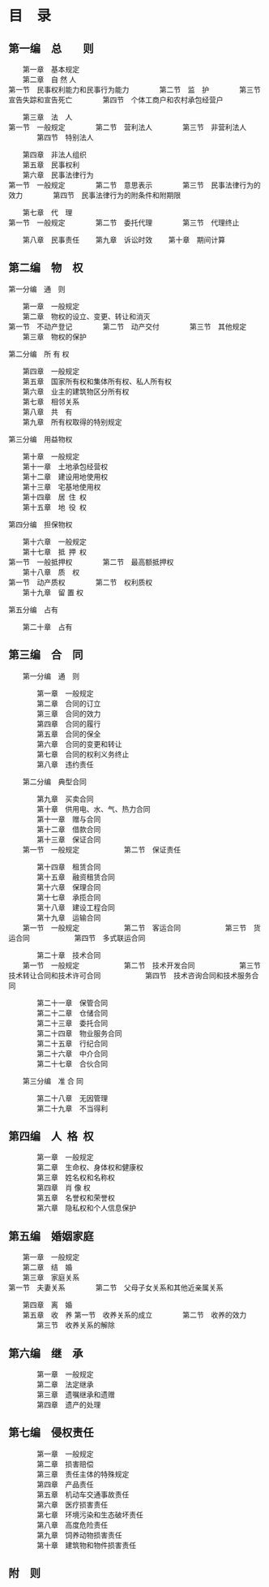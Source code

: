 目  录
======

第一编　总　　则
----------------

　　第一章　基本规定  
　　第二章　自 然 人  
	第一节　民事权利能力和民事行为能力
　　　　第二节　监　护
　　　　第三节　宣告失踪和宣告死亡
　　　　第四节　个体工商户和农村承包经营户

　　第三章　法　人  
	第一节　一般规定
　　　　第二节　营利法人
　　　　第三节　非营利法人
　　　　第四节　特别法人

　　第四章　非法人组织  
　　第五章　民事权利  
　　第六章　民事法律行为  
	第一节　一般规定
　　　　第二节　意思表示
　　　　第三节　民事法律行为的效力
　　　　第四节　民事法律行为的附条件和附期限

　　第七章　代　理  
	第一节　一般规定
　　　　第二节　委托代理
　　　　第三节　代理终止

　　第八章　民事责任
　　第九章　诉讼时效
　　第十章　期间计算


第二编　物　权
--------------

第一分编　通　则

　　第一章　一般规定  
　　第二章　物权的设立、变更、转让和消灭  
	第一节　不动产登记
　　　　第二节　动产交付
　　　　第三节　其他规定  
　　第三章　物权的保护

第二分编　所 有 权

　　第四章　一般规定  
　　第五章　国家所有权和集体所有权、私人所有权  
　　第六章　业主的建筑物区分所有权  
　　第七章　相邻关系  
　　第八章　共　有  
　　第九章　所有权取得的特别规定

第三分编　用益物权

　　第十章　一般规定  
　　第十一章　土地承包经营权  
　　第十二章　建设用地使用权  
　　第十三章　宅基地使用权  
　　第十四章　居 住 权  
　　第十五章　地 役 权

第四分编　担保物权

　　第十六章　一般规定  
　　第十七章　抵 押 权  
	第一节　一般抵押权
　　　　第二节　最高额抵押权  
　　第十八章　质　权  
	第一节　动产质权
　　　　第二节　权利质权  
　　第十九章　留 置 权

第五分编　占有

　　第二十章　占有


第三编　合　同
---------------

　　第一分编　通　则

　　　　第一章　一般规定  
　　　　第二章　合同的订立  
　　　　第三章　合同的效力  
　　　　第四章　合同的履行  
　　　　第五章　合同的保全  
　　　　第六章　合同的变更和转让  
　　　　第七章　合同的权利义务终止  
　　　　第八章　违约责任

　　第二分编　典型合同

　　　　第九章　买卖合同  
　　　　第十章　供用电、水、气、热力合同  
　　　　第十一章　赠与合同  
　　　　第十二章　借款合同  
　　　　第十三章　保证合同  
	　　第一节　一般规定
　　　　　　第二节　保证责任

　　　　第十四章　租赁合同  
　　　　第十五章　融资租赁合同  
　　　　第十六章　保理合同  
　　　　第十七章　承揽合同  
　　　　第十八章　建设工程合同  
　　　　第十九章　运输合同  
	　　第一节　一般规定
　　　　　　第二节　客运合同
　　　　　　第三节　货运合同
　　　　　　第四节　多式联运合同

　　　　第二十章　技术合同  
	　　第一节　一般规定
　　　　　　第二节　技术开发合同
　　　　　　第三节　技术转让合同和技术许可合同
　　　　　　第四节　技术咨询合同和技术服务合同

　　　　第二十一章　保管合同  
　　　　第二十二章　仓储合同  
　　　　第二十三章　委托合同  
　　　　第二十四章　物业服务合同  
　　　　第二十五章　行纪合同  
　　　　第二十六章　中介合同  
　　　　第二十七章　合伙合同

　　第三分编　准 合 同

　　　　第二十八章　无因管理  
　　　　第二十九章　不当得利


第四编　人 格 权
-----------------
　　　　第一章　一般规定  
　　　　第二章　生命权、身体权和健康权  
　　　　第三章　姓名权和名称权  
　　　　第四章　肖 像 权  
　　　　第五章　名誉权和荣誉权  
　　　　第六章　隐私权和个人信息保护


第五编　婚姻家庭
----------------
　　第一章　一般规定  
　　第二章　结　婚  
　　第三章　家庭关系  
	第一节　夫妻关系
　　　　第二节　父母子女关系和其他近亲属关系

　　第四章　离　婚  
　　第五章　收　养
	第一节　收养关系的成立
　　　　第二节　收养的效力
　　　　第三节　收养关系的解除


第六编　继　承
--------------
　　　　第一章　一般规定  
　　　　第二章　法定继承  
　　　　第三章　遗嘱继承和遗赠  
　　　　第四章　遗产的处理


第七编　侵权责任
----------------
　　　　第一章　一般规定  
　　　　第二章　损害赔偿  
　　　　第三章　责任主体的特殊规定  
　　　　第四章　产品责任  
　　　　第五章　机动车交通事故责任  
　　　　第六章　医疗损害责任  
　　　　第七章　环境污染和生态破坏责任  
　　　　第八章　高度危险责任  
　　　　第九章　饲养动物损害责任  
　　　　第十章　建筑物和物件损害责任


附　则
------

